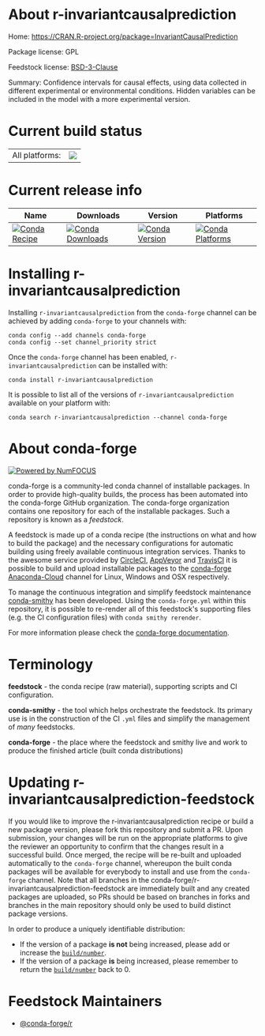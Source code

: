 About r-invariantcausalprediction
=================================

Home: https://CRAN.R-project.org/package=InvariantCausalPrediction

Package license: GPL

Feedstock license: [BSD-3-Clause](https://github.com/conda-forge/r-invariantcausalprediction-feedstock/blob/master/LICENSE.txt)

Summary: Confidence intervals for causal effects, using data collected in different experimental or environmental conditions. Hidden variables can be included in the model with a more experimental version. 

Current build status
====================


<table><tr><td>All platforms:</td>
    <td>
      <a href="https://dev.azure.com/conda-forge/feedstock-builds/_build/latest?definitionId=2514&branchName=master">
        <img src="https://dev.azure.com/conda-forge/feedstock-builds/_apis/build/status/r-invariantcausalprediction-feedstock?branchName=master">
      </a>
    </td>
  </tr>
</table>

Current release info
====================

| Name | Downloads | Version | Platforms |
| --- | --- | --- | --- |
| [![Conda Recipe](https://img.shields.io/badge/recipe-r--invariantcausalprediction-green.svg)](https://anaconda.org/conda-forge/r-invariantcausalprediction) | [![Conda Downloads](https://img.shields.io/conda/dn/conda-forge/r-invariantcausalprediction.svg)](https://anaconda.org/conda-forge/r-invariantcausalprediction) | [![Conda Version](https://img.shields.io/conda/vn/conda-forge/r-invariantcausalprediction.svg)](https://anaconda.org/conda-forge/r-invariantcausalprediction) | [![Conda Platforms](https://img.shields.io/conda/pn/conda-forge/r-invariantcausalprediction.svg)](https://anaconda.org/conda-forge/r-invariantcausalprediction) |

Installing r-invariantcausalprediction
======================================

Installing `r-invariantcausalprediction` from the `conda-forge` channel can be achieved by adding `conda-forge` to your channels with:

```
conda config --add channels conda-forge
conda config --set channel_priority strict
```

Once the `conda-forge` channel has been enabled, `r-invariantcausalprediction` can be installed with:

```
conda install r-invariantcausalprediction
```

It is possible to list all of the versions of `r-invariantcausalprediction` available on your platform with:

```
conda search r-invariantcausalprediction --channel conda-forge
```


About conda-forge
=================

[![Powered by NumFOCUS](https://img.shields.io/badge/powered%20by-NumFOCUS-orange.svg?style=flat&colorA=E1523D&colorB=007D8A)](http://numfocus.org)

conda-forge is a community-led conda channel of installable packages.
In order to provide high-quality builds, the process has been automated into the
conda-forge GitHub organization. The conda-forge organization contains one repository
for each of the installable packages. Such a repository is known as a *feedstock*.

A feedstock is made up of a conda recipe (the instructions on what and how to build
the package) and the necessary configurations for automatic building using freely
available continuous integration services. Thanks to the awesome service provided by
[CircleCI](https://circleci.com/), [AppVeyor](https://www.appveyor.com/)
and [TravisCI](https://travis-ci.com/) it is possible to build and upload installable
packages to the [conda-forge](https://anaconda.org/conda-forge)
[Anaconda-Cloud](https://anaconda.org/) channel for Linux, Windows and OSX respectively.

To manage the continuous integration and simplify feedstock maintenance
[conda-smithy](https://github.com/conda-forge/conda-smithy) has been developed.
Using the ``conda-forge.yml`` within this repository, it is possible to re-render all of
this feedstock's supporting files (e.g. the CI configuration files) with ``conda smithy rerender``.

For more information please check the [conda-forge documentation](https://conda-forge.org/docs/).

Terminology
===========

**feedstock** - the conda recipe (raw material), supporting scripts and CI configuration.

**conda-smithy** - the tool which helps orchestrate the feedstock.
                   Its primary use is in the construction of the CI ``.yml`` files
                   and simplify the management of *many* feedstocks.

**conda-forge** - the place where the feedstock and smithy live and work to
                  produce the finished article (built conda distributions)


Updating r-invariantcausalprediction-feedstock
==============================================

If you would like to improve the r-invariantcausalprediction recipe or build a new
package version, please fork this repository and submit a PR. Upon submission,
your changes will be run on the appropriate platforms to give the reviewer an
opportunity to confirm that the changes result in a successful build. Once
merged, the recipe will be re-built and uploaded automatically to the
`conda-forge` channel, whereupon the built conda packages will be available for
everybody to install and use from the `conda-forge` channel.
Note that all branches in the conda-forge/r-invariantcausalprediction-feedstock are
immediately built and any created packages are uploaded, so PRs should be based
on branches in forks and branches in the main repository should only be used to
build distinct package versions.

In order to produce a uniquely identifiable distribution:
 * If the version of a package **is not** being increased, please add or increase
   the [``build/number``](https://docs.conda.io/projects/conda-build/en/latest/resources/define-metadata.html#build-number-and-string).
 * If the version of a package **is** being increased, please remember to return
   the [``build/number``](https://docs.conda.io/projects/conda-build/en/latest/resources/define-metadata.html#build-number-and-string)
   back to 0.

Feedstock Maintainers
=====================

* [@conda-forge/r](https://github.com/conda-forge/r/)

